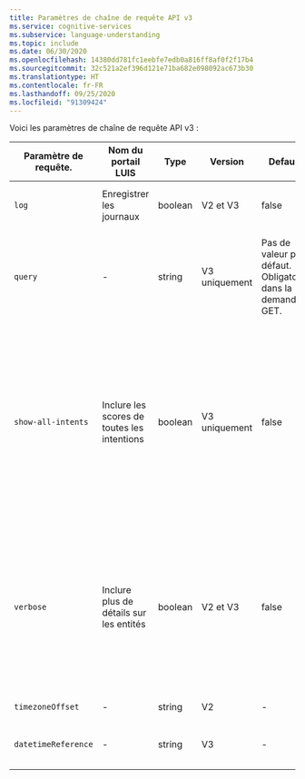 ```yaml
---
title: Paramètres de chaîne de requête API v3
ms.service: cognitive-services
ms.subservice: language-understanding
ms.topic: include
ms.date: 06/30/2020
ms.openlocfilehash: 14380dd781fc1eebfe7edb0a816ff8af0f2f17b4
ms.sourcegitcommit: 32c521a2ef396d121e71ba682e098092ac673b30
ms.translationtype: HT
ms.contentlocale: fr-FR
ms.lasthandoff: 09/25/2020
ms.locfileid: "91309424"
---
```

Voici les paramètres de chaîne de requête API v3 :

|Paramètre de requête.|Nom du portail LUIS|Type|Version|Default|Objectif|
|--|--|--|--|--|--|
|`log`|Enregistrer les journaux|boolean|V2 et V3|false|Stocker la requête dans un fichier journal. La valeur par défaut est false.|
|`query`|-|string|V3 uniquement|Pas de valeur par défaut. Obligatoire dans la demande GET.|**Dans V2**, l’énoncé à prédire se trouve dans le paramètre `q`. <br><br>**Dans V3**, la fonctionnalité est transmise dans le paramètre `query`.|
|`show-all-intents`|Inclure les scores de toutes les intentions|boolean|V3 uniquement|false|Retourner toutes les intentions avec le score correspondant dans l’objet **prediction.intents**. Les intentions sont retournées en tant qu’objets dans un objet `intents` parent. Cela permet un accès programmatique sans qu’il soit nécessaire de rechercher l’intention dans un tableau : `prediction.intents.give`. Dans V2, elles étaient retournées dans un tableau. |
|`verbose`|Inclure plus de détails sur les entités|boolean|V2 et V3|false|**Dans V2**, quand la valeur est true, cela signifie que toutes les intentions prédites ont été retournées. Si vous avez besoin de toutes les intentions prédites, utilisez le paramètre `show-all-intents` de V3.<br><br>**Dans V3**, ce paramètre fournit uniquement les détails des métadonnées d’entité de la prédiction d’entité.  |
|`timezoneOffset`|-|string|V2|-|Fuseau horaire appliqué aux entités datetimeV2.|
|`datetimeReference`|-|string|V3|-|[Fuseau horaire](../luis-concept-data-alteration.md#change-time-zone-of-prebuilt-datetimev2-entity) appliqué aux entités datetimeV2. Remplace `timezoneOffset` dans V2.|